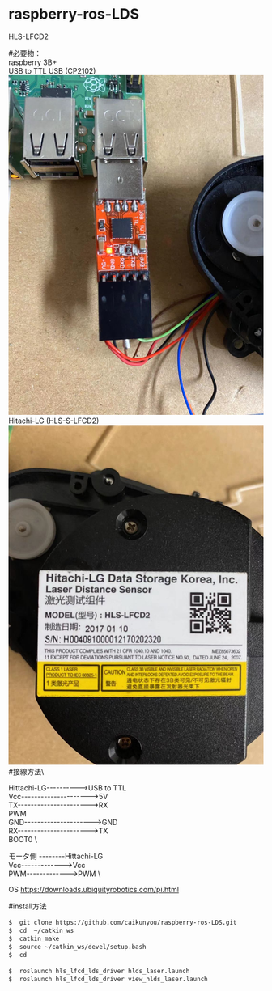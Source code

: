# raspberry-ros-LDS

HLS-LFCD2

#必要物：\
       raspberry 3B+ \
       USB to TTL USB (CP2102)\
![image](https://github.com/caikunyou/raspberry-ros-LDS/blob/master/img/20200130021345.jpg)
       Hitachi-LG (HLS-S-LFCD2)\
![image](https://github.com/caikunyou/raspberry-ros-LDS/blob/master/img/20200130021406.jpg)
#接線方法\

Hittachi-LG---------->USB to TTL\
Vcc--------------------->5V\
TX---------------------->RX           \
PWM           \
GND--------------------->GND           \
RX---------------------->TX           \
BOOT0           \
           
モータ側 --------Hittachi-LG           \
Vcc------------->Vcc           \
PWM------------->PWM           \

OS https://downloads.ubiquityrobotics.com/pi.html

#install方法
```$  cd /catkin_ws/src/
$  git clone https://github.com/caikunyou/raspberry-ros-LDS.git
$  cd  ~/catkin_ws
$  catkin_make
$  source ~/catkin_ws/devel/setup.bash
$  cd

$  roslaunch hls_lfcd_lds_driver hlds_laser.launch
$  roslaunch hls_lfcd_lds_driver view_hlds_laser.launch
```
